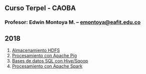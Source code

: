 ## Curso Terpel - CAOBA
### Profesor: Edwin Montoya M. – emontoya@eafit.edu.co
## 2018

1. [Almacenamiento HDFS](01-hdfs)
2. [Procesamiento con Apache Pig](02-pig)
3. [Bases de datos SQL con Hive/Sqoop](03-hive)
4. [Procesamiento con Apache Spark](04-spark)